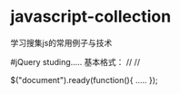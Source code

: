 # javascript-collection
学习搜集js的常用例子与技术

#jQuery studing.....
基本格式：
//<script src="js/juery.js" type="text/javascript"></script>
//<script src="js/input.js" type="text/javascript"></script>

$("document").ready(function(){
.....
});
